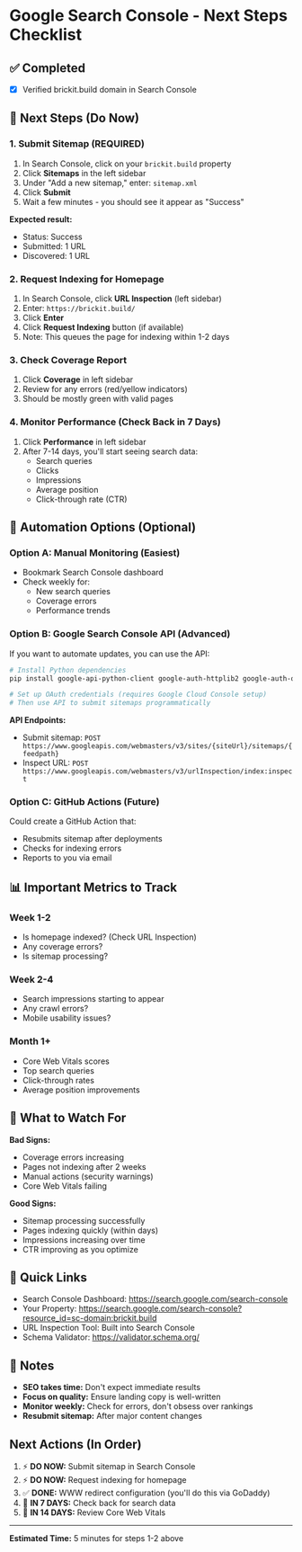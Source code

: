 # Google Search Console - Next Steps Checklist

## ✅ Completed
- [x] Verified brickit.build domain in Search Console

## 🔧 Next Steps (Do Now)

### 1. Submit Sitemap (REQUIRED)
1. In Search Console, click on your `brickit.build` property
2. Click **Sitemaps** in the left sidebar
3. Under "Add a new sitemap," enter: `sitemap.xml`
4. Click **Submit**
5. Wait a few minutes - you should see it appear as "Success"

**Expected result:** 
- Status: Success
- Submitted: 1 URL
- Discovered: 1 URL

### 2. Request Indexing for Homepage
1. In Search Console, click **URL Inspection** (left sidebar)
2. Enter: `https://brickit.build/`
3. Click **Enter**
4. Click **Request Indexing** button (if available)
5. Note: This queues the page for indexing within 1-2 days

### 3. Check Coverage Report
1. Click **Coverage** in left sidebar
2. Review for any errors (red/yellow indicators)
3. Should be mostly green with valid pages

### 4. Monitor Performance (Check Back in 7 Days)
1. Click **Performance** in left sidebar
2. After 7-14 days, you'll start seeing search data:
   - Search queries
   - Clicks
   - Impressions
   - Average position
   - Click-through rate (CTR)

## 🎯 Automation Options (Optional)

### Option A: Manual Monitoring (Easiest)
- Bookmark Search Console dashboard
- Check weekly for:
  - New search queries
  - Coverage errors
  - Performance trends

### Option B: Google Search Console API (Advanced)
If you want to automate updates, you can use the API:

```bash
# Install Python dependencies
pip install google-api-python-client google-auth-httplib2 google-auth-oauthlib

# Set up OAuth credentials (requires Google Cloud Console setup)
# Then use API to submit sitemaps programmatically
```

**API Endpoints:**
- Submit sitemap: `POST https://www.googleapis.com/webmasters/v3/sites/{siteUrl}/sitemaps/{feedpath}`
- Inspect URL: `POST https://www.googleapis.com/webmasters/v3/urlInspection/index:inspect`

### Option C: GitHub Actions (Future)
Could create a GitHub Action that:
- Resubmits sitemap after deployments
- Checks for indexing errors
- Reports to you via email

## 📊 Important Metrics to Track

### Week 1-2
- Is homepage indexed? (Check URL Inspection)
- Any coverage errors?
- Is sitemap processing?

### Week 2-4
- Search impressions starting to appear
- Any crawl errors?
- Mobile usability issues?

### Month 1+
- Core Web Vitals scores
- Top search queries
- Click-through rates
- Average position improvements

## 🚨 What to Watch For

**Bad Signs:**
- Coverage errors increasing
- Pages not indexing after 2 weeks
- Manual actions (security warnings)
- Core Web Vitals failing

**Good Signs:**
- Sitemap processing successfully
- Pages indexing quickly (within days)
- Impressions increasing over time
- CTR improving as you optimize

## 🔗 Quick Links

- Search Console Dashboard: https://search.google.com/search-console
- Your Property: https://search.google.com/search-console?resource_id=sc-domain:brickit.build
- URL Inspection Tool: Built into Search Console
- Schema Validator: https://validator.schema.org/

## 📝 Notes

- **SEO takes time:** Don't expect immediate results
- **Focus on quality:** Ensure landing copy is well-written
- **Monitor weekly:** Check for errors, don't obsess over rankings
- **Resubmit sitemap:** After major content changes

## Next Actions (In Order)

1. ⚡ **DO NOW:** Submit sitemap in Search Console
2. ⚡ **DO NOW:** Request indexing for homepage  
3. ✅ **DONE:** WWW redirect configuration (you'll do this via GoDaddy)
4. 📅 **IN 7 DAYS:** Check back for search data
5. 📅 **IN 14 DAYS:** Review Core Web Vitals

---

**Estimated Time:** 5 minutes for steps 1-2 above

